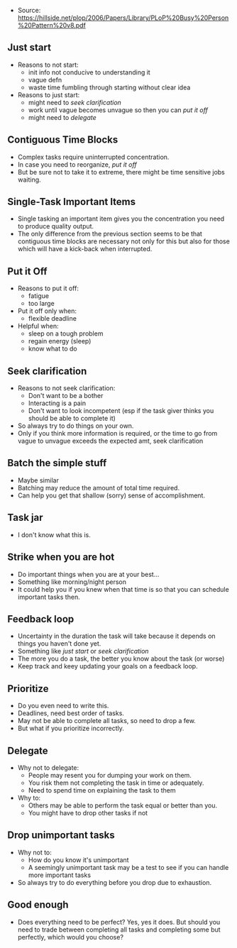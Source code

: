 * Source: https://hillside.net/plop/2006/Papers/Library/PLoP%20Busy%20Person%20Pattern%20v8.pdf

## Just start

* Reasons to not start:
    - init info not conducive to understanding it
    - vague defn
    - waste time fumbling through starting without clear idea
* Reasons to just start:
    - might need to _seek clarification_
    - work until vague becomes unvague so then you can _put it off_
    - might need to _delegate_

## Contiguous Time Blocks

* Complex tasks require uninterrupted concentration.
* In case you need to reorganize, _put it off_
* But be sure not to take it to extreme, there might be time sensitive jobs
  waiting.

## Single-Task Important Items

* Single tasking an important item gives you the concentration you need to
  produce quality output.
* The only difference from the previous section seems to be that contiguous time
  blocks are necessary not only for this but also for those which will have a
  kick-back when interrupted.

## Put it Off

* Reasons to put it off:
    - fatigue
    - too large
* Put it off only when:
    - flexible deadline
* Helpful when:
    - sleep on a tough problem
    - regain energy (sleep)
    - know what to do

## Seek clarification

* Reasons to not seek clarification:
    - Don't want to be a bother
    - Interacting is a pain
    - Don't want to look incompetent
    (esp if the task giver thinks you should be able to complete it)
* So always try to do  things on your own.
* Only if you think more information is required, or the time to go from vague
  to unvague exceeds the expected amt, seek clarification

## Batch the simple stuff

* Maybe similar
* Batching may reduce the amount of total time required.
* Can help you get that shallow (sorry) sense of accomplishment.

## Task jar

* I don't know what this is.

## Strike when you are hot

* Do important things when you are at your best...
* Something like morning/night person
* It could help you if you knew when that time is so that you can schedule
  important tasks then.

## Feedback loop

* Uncertainty in the duration the task will take because it depends on things
  you haven't done yet.
* Something like _just start_ or _seek clarification_
* The more you do a task, the better you know about the task (or worse)
* Keep track and keey updating your goals on a feedback loop.

## Prioritize

* Do you even need to write this.
* Deadlines, need best order of tasks.
* May not be able to complete all tasks, so need to drop a few.
* But what if you prioritize incorrectly.

## Delegate

* Why not to delegate:
    - People may resent you for dumping your work on them.
    - You risk them not completing the task in time or adequately.
    - Need to spend time on explaining the task to them
* Why to:
    - Others may be able to perform the task equal or better than you.
    - You might have to drop other tasks if not

## Drop unimportant tasks

* Why not to:
    - How do you know it's unimportant
    - A seemingly unimportant task may be a test to see if you can handle more
      important tasks
* So always try to do everything before you drop due to exhaustion.

## Good enough

* Does everything need to be perfect? Yes, yes it does. But should you need to
  trade between completing all tasks and completing some but perfectly, which
  would you choose?
